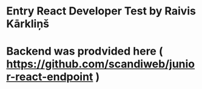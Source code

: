 # Entry React Developer Test by Raivis Kārkliņš

# Backend was prodvided here ( https://github.com/scandiweb/junior-react-endpoint )
